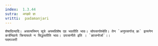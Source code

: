 ```yaml
---
index:  1.3.44
sutra:  अपह्रवे ज्ञः
vritti:  padamanjari
---
```


	शेषादित्यादि। असत्यस्मिन् सूत्रे अयमविशेष एव भवतीति भावः। सोपसर्गाश्चेति। तेन `अनुपसर्गाज् ज्ञः` इत्यनेन कर्त्रभिप्राये क्रियाफले न सिद्ध्यतीति भावः। उपजानीते इति । `ज्ञाजनोर्जा`।।
	पदमञ्जरी
